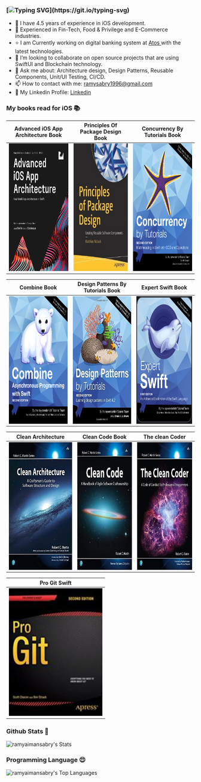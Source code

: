 

### [![Typing SVG](https://readme-typing-svg.herokuapp.com?font=Architects+Daughter&color=D79921&size=30&lines=Hi+I'm+Ramy+Sabry+👋;An+iOS+Software+Engineer...;)](https://git.io/typing-svg)

- 🔭 I have 4.5 years of experience in iOS development.
- 🌱 Experienced in Fin-Tech, Food & Privilege and E-Commerce industries.
- ⭐️ I am Currently working on digital banking system at <a href="https://atos.net/en/">Atos </a> with the latest technologies.
- 💼 I’m looking to collaborate on open source projects that are using SwiftUI and Blockchain technology.
- 💬 Ask me about: Architecture design, Design Patterns, Reusable Components, Unit/UI Testing, CI/CD.
- 📫 How to contact with me: ramysabry1996@gmail.com
- 🔗 My Linkedin Profile: [Linkedin](https://www.linkedin.com/in/ramy-sabry-153770117)



### My books read for iOS 📚

 Advanced iOS App Architecture Book | Principles Of Package Design Book | Concurrency By Tutorials Book
:-------------------------:|:-------------------------:|:-------------------------:
<img src="./Images/advanced-ios-app-architecture.png" width="250" height="340"> |  <img src="./Images/principles-of-package-design.jpg" width="250" height="340"> |  <img src="./Images/concurrency-by-tutorials.png" width="250" height="340">

Combine Book | Design Patterns By Tutorials Book | Expert Swift Book
:-------------------------:|:-------------------------:|:-------------------------:
<img src="./Images/combine.png" width="250" height="340"> |  <img src="./Images/design-patterns-by-tutorials.jpg" width="250" height="340"> |  <img src="./Images/expert-swift.png" width="250" height="340">

Clean Architecture | Clean Code Book | The clean Coder
:-------------------------:|:-------------------------:|:-------------------------:
<img src="./Images/clean-architecture.jpg" width="250" height="340"> |  <img src="./Images/clean-code.jpg" width="250" height="340"> |  <img src="./Images/clean-coder.jpg" width="250" height="340">

Pro Git Swift |
:-------------------------:|
<img src="./Images/pro-git.png" width="250" height="340"> |



### Github Stats 🥇

![ramyaimansabry's Stats](https://github-readme-stats.vercel.app/api?username=ramyaimansabry&theme=vue-dark&show_icons=true&hide_border=true&count_private=true)



### Programming Language 😍

![ramyaimansabry's Top Languages](https://github-readme-stats.vercel.app/api/top-langs/?username=ramyaimansabry&theme=vue-dark&show_icons=true&hide_border=true&layout=compact)

